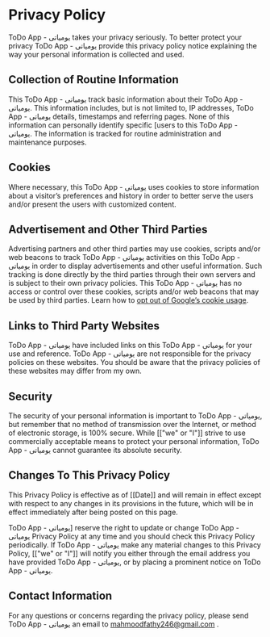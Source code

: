 # Privacy Policy

ToDo App - يومياتى takes your privacy seriously. To better protect your privacy ToDo App - يومياتى provide this privacy policy notice explaining the way your personal information is collected and used.


## Collection of Routine Information

This ToDo App - يومياتى track basic information about their ToDo App - يومياتى. This information includes, but is not limited to, IP addresses, ToDo App - يومياتى details, timestamps and referring pages. None of this information can personally identify specific [users to this ToDo App - يومياتى. The information is tracked for routine administration and maintenance purposes.


## Cookies

Where necessary, this ToDo App - يومياتى uses cookies to store information about a visitor’s preferences and history in order to better serve the users and/or present the users with customized content.


## Advertisement and Other Third Parties

Advertising partners and other third parties may use cookies, scripts and/or web beacons to track ToDo App - يومياتى activities on this ToDo App - يومياتى in order to display advertisements and other useful information. Such tracking is done directly by the third parties through their own servers and is subject to their own privacy policies. This ToDo App - يومياتى has no access or control over these cookies, scripts and/or web beacons that may be used by third parties. Learn how to [opt out of Google’s cookie usage](http://www.google.com/privacy_ads.html).


## Links to Third Party Websites

ToDo App - يومياتى have included links on this ToDo App - يومياتى for your use and reference. ToDo App - يومياتى are not responsible for the privacy policies on these websites. You should be aware that the privacy policies of these websites may differ from my own.


## Security

The security of your personal information is important to ToDo App - يومياتى, but remember that no method of transmission over the Internet, or method of electronic storage, is 100% secure. While [["we" or "I"]] strive to use commercially acceptable means to protect your personal information, ToDo App - يومياتى cannot guarantee its absolute security.


## Changes To This Privacy Policy

This Privacy Policy is effective as of [[Date]] and will remain in effect except with respect to any changes in its provisions in the future, which will be in effect immediately after being posted on this page.

ToDo App - يومياتى] reserve the right to update or change ToDo App - يومياتى Privacy Policy at any time and you should check this Privacy Policy periodically. If ToDo App - يومياتى make any material changes to this Privacy Policy, [["we" or "I"]] will notify you either through the email address you have provided ToDo App - يومياتى, or by placing a prominent notice on ToDo App - يومياتى.


## Contact Information

For any questions or concerns regarding the privacy policy, please send ToDo App - يومياتى an email to mahmoodfathy246@gmail.com .
